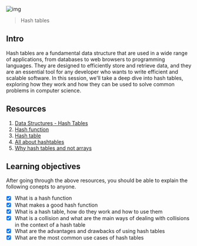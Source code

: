 ![img](https://assets.imaginablefutures.com/media/images/ALX_Logo.max-200x150.png)
> Hash tables

## Intro
Hash tables are a fundamental data structure that are used in a wide range of applications, from databases to web browsers to programming languages. They are designed to efficiently store and retrieve data, and they are an essential tool for any developer who wants to write efficient and scalable software. In this session, we'll take a deep dive into hash tables, exploring how they work and how they can be used to solve common problems in computer science.

## Resources
1. [Data Structures - Hash Tables](https://www.youtube.com/watch?v=MfhjkfocRR0)
2. [Hash function](https://en.wikipedia.org/wiki/Hash_function)
3. [Hash table](https://en.wikipedia.org/wiki/Hash_table)
4. [All about hashtables](https://www.digitalocean.com/community/tutorials/hash-table-in-c-plus-plus)
5. [Why hash tables and not arrays](https://stackoverflow.com/questions/31930046/what-is-a-hash-table-and-how-do-you-make-it-in-c)

## Learning objectives
After going through the above resources, you should be able to explain the following conepts to anyone. 

* [X] What is a hash function
* [X] What makes a good hash function
* [X] What is a hash table, how do they work and how to use them
* [X] What is a collision and what are the main ways of dealing with collisions in the context of a hash table
* [X] What are the advantages and drawbacks of using hash tables
* [X] What are the most common use cases of hash tables